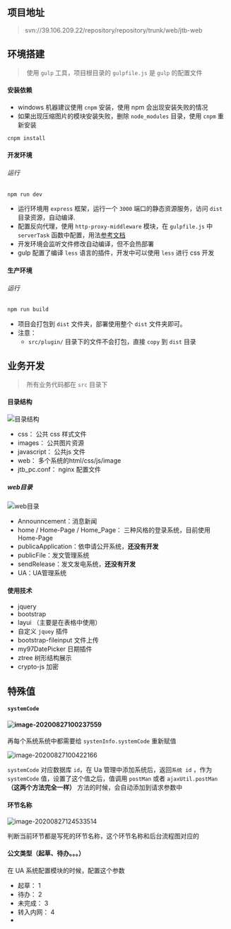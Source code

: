 ## 项目地址

> svn://39.106.209.22/repository/repository/trunk/web/jtb-web

## 环境搭建

> ​	使用 `gulp` 工具，项目根目录的 `gulpfile.js` 是 `gulp` 的配置文件

#### 安装依赖

- windows 机器建议使用 `cnpm` 安装，使用 npm 会出现安装失败的情况
- 如果出现压缩图片的模块安装失败，删除 `node_modules` 目录，使用 `cnpm` 重新安装

```bash
cnpm install 
```

#### 开发环境

###### 运行

```bash
npm run dev	
```

-  运行环境用 `express` 框架，运行一个 `3000` 端口的静态资源服务，访问 `dist` 目录资源，自动编译.
- 配置反向代理，使用 `http-proxy-middleware` 模块，在 `gulpfile.js` 中 `serverTask` 函数中配置，用法[参考文档](https://www.npmjs.com/package/http-proxy-middleware)
- 开发环境会监听文件修改自动编译，但不会热部署
- gulp 配置了编译 `less` 语言的插件，开发中可以使用 `less` 进行 css 开发

#### 生产环境

###### 运行

```bash
npm run build	
```

- 项目会打包到 `dist` 文件夹，部署使用整个 `dist` 文件夹即可。
- 注意：
    - `src/plugin/` 目录下的文件不会打包，直接 `copy` 到 `dist` 目录

## 业务开发

> ​	所有业务代码都在 `src` 目录下

#### 目录结构

![目录结构](https://raw.githubusercontent.com/wukang0718/mdImage/master/images/202008/25/105101-971246.png?token=AKCNZHYTQDOSVI2DIHMD6RS7IR6NE)

- css： 公共 css 样式文件
- images： 公共图片资源
- javascript： 公共js 文件
- web： 多个系统的html/css/js/image
- jtb_pc.conf： nginx 配置文件

##### web目录

![web目录](https://raw.githubusercontent.com/wukang0718/mdImage/master/images/202008/25/105410-985202.png?token=AKCNZH445NKHFMZRG4AXQPS7IR6Y6)

- Announncement：消息新闻
- home / Home-Page / Home_Page： 三种风格的登录系统，目前使用 Home-Page 
- publicaApplication：依申请公开系统，**还没有开发**
- publicFile：发文管理系统
- sendRelease：发文发电系统，**还没有开发**
- UA：UA管理系统

#### 使用技术

- jquery
- bootstrap
- layui （主要是在表格中使用）
- 自定义 `jquey`  插件
- bootstrap-fileinput 文件上传
- my97DatePicker 日期插件
- ztree 树形结构展示
- crypto-js 加密

## 特殊值

#### `systemCode`

#### ![image-20200827100237559](https://raw.githubusercontent.com/wukang0718/mdImage/master/images/202008/27/100238-861019.png?token=AKCNZHZ4BHKD5UP72SEVNQS7I4KIA)

再每个系统系统中都需要给 `systenInfo.systemCode` 重新赋值

![image-20200827100422166](https://raw.githubusercontent.com/wukang0718/mdImage/master/images/202008/27/100423-322863.png?token=AKCNZHZ77BNL7RHSSEGGKRC7I4KOS)

`systemCode` 对应数据库 `id`，在 Ua 管理中添加系统后，返回`系统 id` ，作为 `systemCode` 值，设置了这个值之后，值调用 `postMan` 或者 `ajaxUtil.postMan` **（这两个方法完全一样）** 方法的时候，会自动添加到请求参数中

#### 环节名称

![image-20200827124533514](https://raw.githubusercontent.com/wukang0718/mdImage/master/images/202008/27/124534-949860.png?token=AKCNZH4WBNRNX2WKSKBYG227I45K4)

判断当前环节都是写死的环节名称，这个环节名称和后台流程图对应的

#### 公文类型（起草、待办。。。）

在 UA 系统配置模块的时候，配置这个参数

- 起草： 1
- 待办： 2
- 未完成： 3
- 转入内网： 4
- 